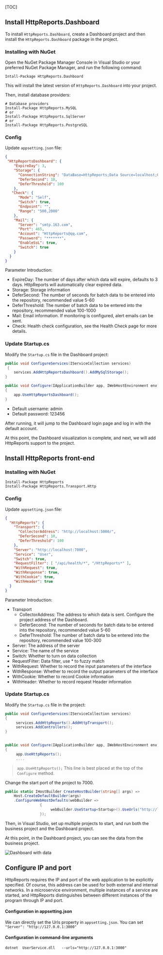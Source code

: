 [TOC]

## Install HttpReports.Dashboard

To install `HttpReports.Dashboard`, create a Dashboard project and then install the `HttpReports.Dashboard` package in the project.

### Installing with NuGet

Open the NuGet Package Manager Console in Visual Studio or your preferred NuGet Package Manager, and run the following command:

```shell
Intall-Package HttpReports.Dashboard
```

This will install the latest version of `HttpReports.Dashboard` into your project.

Then, install database providers:

```shell
# Database providers
Install-Package HttpReports.MySQL
# or
Install-Package HttpReports.SqlServer
# or
Install-Package HttpReports.PostgreSQL
```

### Config

Update `appsetting.json` file:

```json
{
 "HttpReportsDashboard": { 
    "ExpireDay": 3,
    "Storage": {
      "ConnectionString": "DataBase=HttpReports;Data Source=localhost;User Id=root;Password=123456;", 
      "DeferSecond": 10,
      "DeferThreshold": 100
    },
   "Check": {
      "Mode": "Self",
      "Switch": true,
      "Endpoint": "",
      "Range": "500,2000"
    },
    "Mail": {
      "Server": "smtp.163.com",
      "Port": 465,
      "Account": "HttpReports@qq.com",
      "Password": "*******",
      "EnableSsL": true,
      "Switch": true
    }
  } 
}
```

Parameter Introduction:

- ExpireDay: The number of days after which data will expire, defaults to 3 days. HttpReports will automatically clear expired data.
- Storage: Storage information
- DeferSecond: The number of seconds for batch data to be entered into the repository, recommended value 5-60
- DeferThreshold: The number of batch data to be entered into the repository, recommended value 100-1000
- Mail: Email information. If monitoring is configured, alert emails can be sent.
- Check: Health check configuration, see the Health Check page for more details.

### Update Startup.cs

Modify the `Startup.cs` file in the Dashboard project:

```csharp
public void ConfigureServices(IServiceCollection services)
 { 
    services.AddHttpReportsDashboard().AddMySqlStorage(); 
}

public void Configure(IApplicationBuilder app, IWebHostEnvironment env)
{ 
    app.UseHttpReportsDashboard(); 
}
```

- Default username: admin
- Default password: 123456

After running, it will jump to the Dashboard login page and log in with the default account.

At this point, the Dashboard visualization is complete, and next, we will add HttpReports support to the project.

## Install HttpReports front-end

### Installing with NuGet

```shell
Install-Package HttpReports
Install-Package HttpReports.Transport.Http  
```

### Config

Update `appsetting.json` file:

```json
{
  "HttpReports": {
    "Transport": {
      "CollectorAddress": "http://localhost:5000/",
      "DeferSecond": 10,
      "DeferThreshold": 100
    },
    "Server": "http://localhost:7000",
    "Service": "User",
    "Switch": true,
    "RequestFilter": [ "/api/health/*", "/HttpReports*" ],
    "WithRequest": true,
    "WithResponse": true,
    "WithCookie": true,
    "WithHeader": true
  }
}
```

Parameter Introduction:

- Transport
    - CollectorAddress: The address to which data is sent. Configure the project address of the Dashboard.
    - DeferSecond: The number of seconds for batch data to be entered into the repository, recommended value 5-60
    - DeferThreshold: The number of batch data to be entered into the repository, recommended value 100-300
- Server: The address of the server
- Service: The name of the service
- Switch: Whether to turn on data collection
- RequestFilter: Data filter, use * to fuzzy match
- WithRequest: Whether to record the input parameters of the interface
- WithResponse: Whether to record the output parameters of the interface
- WithCookie: Whether to record Cookie information
- WithHeader: Whether to record request Header information

### Update Startup.cs

Modify the `Startup.cs` file in the project:

```csharp
public void ConfigureServices(IServiceCollection services)
{
     services.AddHttpReports().AddHttpTransport();
     services.AddControllers();
}

        
public void Configure(IApplicationBuilder app, IWebHostEnvironment env)
{
     app.UseHttpReports();
     ....
```

> `app.UseHttpReports();` This line is best placed at the top of the `Configure` method.

Change the start port of the project to 7000.

```csharp
public static IHostBuilder CreateHostBuilder(string[] args) =>
    Host.CreateDefaultBuilder(args)
    .ConfigureWebHostDefaults(webBuilder =>
                {
                     webBuilder.UseStartup<Startup>().UseUrls("http://localhost:7000");
                });
```

Then, in Visual Studio, set up multiple projects to start, and run both the business project and the Dashboard project.

At this point, in the Dashboard project, you can see the data from the business project.

![Dashboard with data](/articles/projects/httpreports/assets/dashboard.png)

## Configure IP and port

HttpReports requires the IP and port of the web application to be explicitly specified. Of course, this address can be used for both external and internal networks. In a microservice environment, multiple instances of a service are started, and HttpReports distinguishes between different instances of the program through IP and port.

#### Configuration in appsetting.json

We can directly set the Urls property in `appsetting.json`. You can set `"Server": "http://127.0.0.1:3000"`

#### Configuration in command-line arguments

```shell
dotnet  UserService.dll   --urls="http://127.0.0.1:3000"   
```






